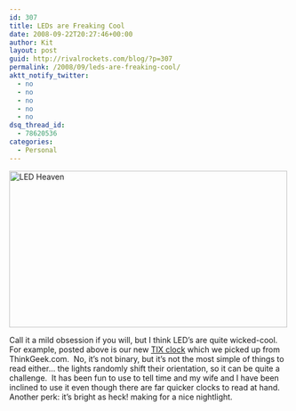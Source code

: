 ```yaml
---
id: 307
title: LEDs are Freaking Cool
date: 2008-09-22T20:27:46+00:00
author: Kit
layout: post
guid: http://rivalrockets.com/blog/?p=307
permalink: /2008/09/leds-are-freaking-cool/
aktt_notify_twitter:
  - no
  - no
  - no
  - no
  - no
dsq_thread_id:
  - 78620536
categories:
  - Personal
---
```

<img class="alignnone" title="8:57 see?" height="281" alt="LED Heaven" src="http://farm4.static.flickr.com/3131/2881155428_6a4e98a666.jpg" width="500" />

Call it a mild obsession if you will, but I think LED&#8217;s are quite wicked-cool.&#160; For example, posted above is our new <a href="http://www.thinkgeek.com/homeoffice/lights/7437/" target="_blank">TIX clock</a> which we picked up from ThinkGeek.com.&#160; No, it&#8217;s not binary, but it&#8217;s not the most simple of things to read either&#8230; the lights randomly shift their orientation, so it can be quite a challenge.&#160; It has been fun to use to tell time and my wife and I have been inclined to use it even though there are far quicker clocks to read at hand.&#160; Another perk: it&#8217;s bright as heck! making for a nice nightlight.